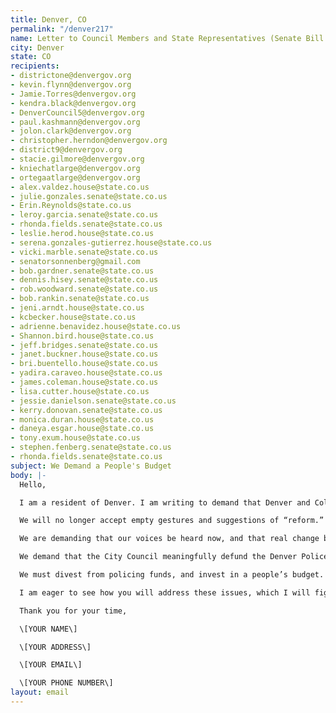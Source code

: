 ```yaml
---
title: Denver, CO
permalink: "/denver217"
name: Letter to Council Members and State Representatives (Senate Bill 217)
city: Denver
state: CO
recipients:
- districtone@denvergov.org
- kevin.flynn@denvergov.org
- Jamie.Torres@denvergov.org
- kendra.black@denvergov.org
- DenverCouncil5@denvergov.org
- paul.kashmann@denvergov.org
- jolon.clark@denvergov.org
- christopher.herndon@denvergov.org
- district9@denvergov.org
- stacie.gilmore@denvergov.org
- kniechatlarge@denvergov.org
- ortegaatlarge@denvergov.org
- alex.valdez.house@state.co.us
- julie.gonzales.senate@state.co.us
- Erin.Reynolds@state.co.us
- leroy.garcia.senate@state.co.us
- rhonda.fields.senate@state.co.us
- leslie.herod.house@state.co.us
- serena.gonzales-gutierrez.house@state.co.us
- vicki.marble.senate@state.co.us
- senatorsonnenberg@gmail.com
- bob.gardner.senate@state.co.us
- dennis.hisey.senate@state.co.us
- rob.woodward.senate@state.co.us
- bob.rankin.senate@state.co.us
- jeni.arndt.house@state.co.us
- kcbecker.house@state.co.us
- adrienne.benavidez.house@state.co.us
- Shannon.bird.house@state.co.us
- jeff.bridges.senate@state.co.us
- janet.buckner.house@state.co.us
- bri.buentello.house@state.co.us
- yadira.caraveo.house@state.co.us
- james.coleman.house@state.co.us
- lisa.cutter.house@state.co.us
- jessie.danielson.senate@state.co.us
- kerry.donovan.senate@state.co.us
- monica.duran.house@state.co.us
- daneya.esgar.house@state.co.us
- tony.exum.house@state.co.us
- stephen.fenberg.senate@state.co.us
- rhonda.fields.senate@state.co.us
subject: We Demand a People's Budget
body: |-
  Hello,

  I am a resident of Denver. I am writing to demand that Denver and Colorado adopt a People’s Budget that prioritizes community wellbeing and redirects funding away from the police.

  We will no longer accept empty gestures and suggestions of “reform.” This includes the statewide Senate Bill 217, being referred to as the “police accountability” bill. This bill does not do enough to address our systemic policing problems in our state and Denver. The bill will increase police budgets by $1.4 million, and will most likely increase spending on police departments even more in the future.

  We are demanding that our voices be heard now, and that real change be made to the way this city allocates its resources. We demand to drastically reduce the Denver Police Department’s budget. DPD is overfunded and holds responsibility over community issues that they are fundamentally unable to address. They have shown to be consistently racist and abusive ways towards Denver’s residents.

  We demand that the City Council meaningfully defund the Denver Police Department. We join the calls of those across the country to #DefundThePolice. We demand a budget that adequately and effectively meets the needs of at-risk Denver residents during this trying and uncertain time, when livelihoods are on the line. We demand a budget that supports community wellbeing, rather than empowers the police forces that tear them apart.

  We must divest from policing funds, and invest in a people’s budget. We are in the midst of a pandemic with severe economic consequences. Colorado unemployment is at historic highs, with more than 430,000 unemployment claims filed and processed since March 14th, 2020. The evictions and economic insecurity caused by COVID-19 will demand strength and resolve in our communities. Divesting from DPD and investing in our communities has never been more important.

  I am eager to see how you will address these issues, which I will fight for until they are meaningfully addressed.

  Thank you for your time,

  \[YOUR NAME\]

  \[YOUR ADDRESS\]

  \[YOUR EMAIL\]

  \[YOUR PHONE NUMBER\]
layout: email
---
```

